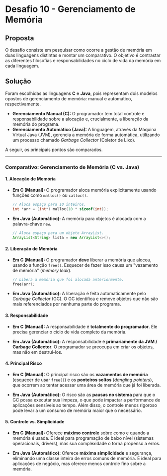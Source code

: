 # Desafio 10 - Gerenciamento de Memória

## Proposta

O desafio consiste em pesquisar como ocorre a gestão de memória em duas linguagens distintas e montar um comparativo. O objetivo é contrastar as diferentes filosofias e responsabilidades no ciclo de vida da memória em cada linguagem.

## Solução

Foram escolhidas as linguagens **C** e **Java**, pois representam dois modelos opostos de gerenciamento de memória: manual e automático, respectivamente. 

* **Gerenciamento Manual (C):** O programador tem total controle e responsabilidade sobre a alocação e, crucialmente, a liberação da memória do programa.
* **Gerenciamento Automático (Java):** A linguagem, através da Máquina Virtual Java (JVM), gerencia a memória de forma automática, utilizando um processo chamado *Garbage Collector* (Coletor de Lixo).

A seguir, os principais pontos são comparados.

---

### Comparativo: Gerenciamento de Memória (C vs. Java)

#### **1. Alocação de Memória**

* **Em C (Manual):** O programador aloca memória explicitamente usando funções como `malloc()` ou `calloc()`.
    ```c
    // Aloca espaço para 10 inteiros.
    int *arr = (int*) malloc(10 * sizeof(int));
    ```

* **Em Java (Automático):** A memória para objetos é alocada com a palavra-chave `new`.
    ```java
    // Aloca espaço para um objeto ArrayList.
    ArrayList<String> lista = new ArrayList<>();
    ```

#### **2. Liberação de Memória**

* **Em C (Manual):** O programador **deve** liberar a memória que alocou, usando a função `free()`. Esquecer de fazer isso causa um "vazamento de memória" (*memory leak*). 
    ```c
    // Libera a memória que foi alocada anteriormente.
    free(arr);
    ```

* **Em Java (Automático):** A liberação é feita automaticamente pelo *Garbage Collector* (GC). O GC identifica e remove objetos que não são mais referenciados por nenhuma parte do programa.

#### **3. Responsabilidade**

* **Em C (Manual):** A responsabilidade é **totalmente do programador**. Ele precisa gerenciar o ciclo de vida completo da memória.

* **Em Java (Automático):** A responsabilidade é **primariamente da JVM / Garbage Collector**. O programador se preocupa em criar os objetos, mas não em destruí-los.

#### **4. Principal Risco**

* **Em C (Manual):** O principal risco são os **vazamentos de memória** (esquecer de usar `free()`) e os **ponteiros soltos** (*dangling pointers*), que ocorrem ao tentar acessar uma área de memória que já foi liberada.

* **Em Java (Automático):** O risco são as **pausas no sistema** para que o GC possa executar sua limpeza, o que pode impactar a performance de aplicações sensíveis ao tempo. Além disso, o controle menos rigoroso pode levar a um consumo de memória maior que o necessário.

#### **5. Controle vs. Simplicidade**

* **Em C (Manual):** Oferece **máximo controle** sobre como e quando a memória é usada. É ideal para programação de baixo nível (sistemas operacionais, drivers), mas sua complexidade o torna propenso a erros.

* **Em Java (Automático):** Oferece **máxima simplicidade** e segurança, eliminando uma classe inteira de erros comuns de memória. É ideal para aplicações de negócio, mas oferece menos controle fino sobre a memória.